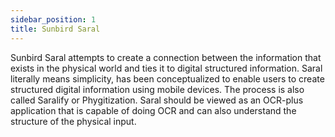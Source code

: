 ```yaml
---
sidebar_position: 1
title: Sunbird Saral
---
```


Sunbird Saral attempts to create a connection between the information that exists in the physical world and ties it to digital structured information. Saral literally means simplicity, has been conceptualized to enable users to create structured digital information using mobile devices. The process is also called Saralify or Phygitization. Saral should be viewed as an OCR-plus application that is capable of doing OCR and can also understand the structure of the physical input.
